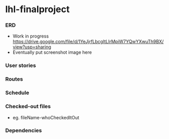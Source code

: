# lhl-finalproject


### ERD

- Work in progress https://drive.google.com/file/d/1YeJjrfLbcgItLIrMpiW7YQwYXwuTh9BX/view?usp=sharing
- Eventually put screenshot image here

### User stories


### Routes


### Schedule

### Checked-out files
- eg. fileName-whoCheckedItOut

### Dependencies

